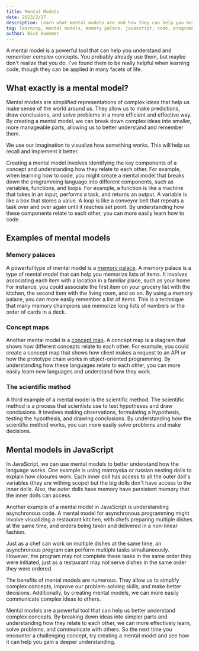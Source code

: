```yaml
---
title: Mental Models
date: 2023/2/17
description: Learn what mental models are and how they can help you better understand complex concepts.
tag: learning, mental models, memory palace, javascript, code, programming, science, math, education, psychology, problem solving
author: Nick Huemmer
---
```



A mental model is a powerful tool that can help you understand and remember complex concepts.  You probably already use them, but maybe don't realize that you do.  I've found them to be really helpful when learning code, though they can be applied in many facets of life.

## What exactly is a mental model?

Mental models are simplified representations of complex ideas that help us make sense of the world around us. They allow us to make predictions, draw conclusions, and solve problems in a more efficient and effective way. By creating a mental model, we can break down complex ideas into smaller, more manageable parts, allowing us to better understand and remember them.

We use our imagination to visualize how something works.  This will help us recall and implement it better.

Creating a mental model involves identifying the key components of a concept and understanding how they relate to each other. For example, when learning how to code, you might create a mental model that breaks down the programming language into different components, such as variables, functions, and loops.  For example, a function is like a machine that takes in an input, performs a task, and returns an output.  A variable is like a box that stores a value.  A loop is like a conveyor belt that repeats a task over and over again until it reaches set point.  By understanding how these components relate to each other, you can more easily learn how to code.
 
## Examples of mental models

### Memory palaces

A powerful type of mental model is a [memory palace](https://en.wikipedia.org/wiki/Method_of_loci).  A memory palace is a type of mental model that can help you memorize lists of items. It involves associating each item with a location in a familiar place, such as your home. For instance, you could associate the first item on your grocery list with the kitchen, the second item with the living room, and so on. By using a memory palace, you can more easily remember a list of items.  This is a technique that many memory champions use memorize long lists of numbers or the order of cards in a deck.

### Concept maps

Another mental model is a [concept map](https://en.wikipedia.org/wiki/Concept_map). A concept map is a diagram that shows how different concepts relate to each other. For example, you could create a concept map that shows how client makes a request to an API or how the prototype chain works in object-oriented programming. By understanding how these languages relate to each other, you can more easily learn new languages and understand how they work.

### The scientific method

A third example of a mental model is the scientific method. The scientific method is a process that scientists use to test hypotheses and draw conclusions. It involves making observations, formulating a hypothesis, testing the hypothesis, and drawing conclusions. By understanding how the scientific method works, you can more easily solve problems and make decisions.

## Mental models in JavaScript

In JavaScript, we can use mental models to better understand how the language works. One example is using matroyska or russian nesting dolls to explain how closures work.  Each inner doll has access to all the outer doll's variables (they are withing scope) but the big dolls don't have access to the inner dolls.  Also, the outer dolls have memory have persistent memory that the inner dolls can access.

Another example of a mental model in JavaScript is understanding asynchronous code.  A mental model for asynchronous programming might involve visualizing a restaurant kitchen, with chefs preparing multiple dishes at the same time, and orders being taken and delivered in a non-linear fashion.

 
Just as a chef can work on multiple dishes at the same time, an asynchronous program can perform multiple tasks simultaneously. However, the program may not complete these tasks in the same order they were initiated, just as a restaurant may not serve dishes in the same order they were ordered.

The benefits of mental models are numerous. They allow us to simplify complex concepts, improve our problem-solving skills, and make better decisions. Additionally, by creating mental models, we can more easily communicate complex ideas to others.

Mental models are a powerful tool that can help us better understand complex concepts. By breaking down ideas into simpler parts and understanding how they relate to each other, we can more effectively learn, solve problems, and communicate with others. So the next time you encounter a challenging concept, try creating a mental model and see how it can help you gain a deeper understanding.